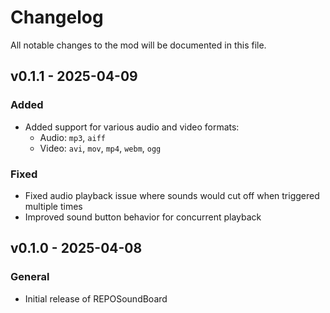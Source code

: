 # Changelog

All notable changes to the mod will be documented in this file.

## v0.1.1 - 2025-04-09

### Added
- Added support for various audio and video formats:
	- Audio: `mp3`, `aiff`
	- Video: `avi`, `mov`, `mp4`, `webm`, `ogg`

### Fixed
- Fixed audio playback issue where sounds would cut off when triggered multiple times
- Improved sound button behavior for concurrent playback

## v0.1.0 - 2025-04-08

### General
- Initial release of REPOSoundBoard
